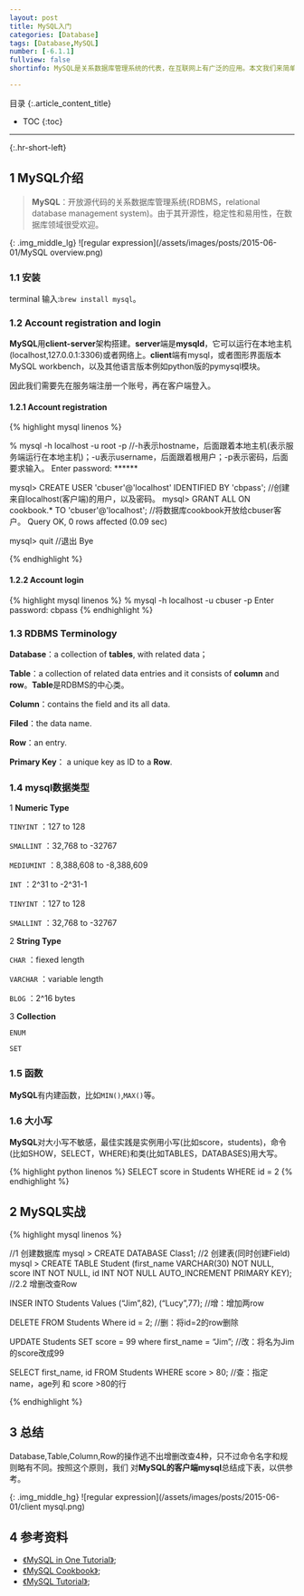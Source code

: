 ```yaml
---
layout: post
title: MySQL入门
categories: [Database]
tags: [Database,MySQL]
number: [-6.1.1]
fullview: false
shortinfo: MySQL是关系数据库管理系统的代表，在互联网上有广泛的应用。本文我们来简单介绍MySQL的基本知识，并且总结它95%的用途，以供日后使用参考。

---
```

目录
{:.article_content_title}


* TOC
{:toc}

---
{:.hr-short-left}

## 1 MySQL介绍 ##

> **MySQL**：开放源代码的关系数据库管理系统(RDBMS，relational database management system)。由于其开源性，稳定性和易用性，在数据库领域很受欢迎。

{: .img_middle_lg}
![regular expression](/assets/images/posts/2015-06-01/MySQL overview.png)

### 1.1 安装 ###

terminal 输入:``brew install mysql``。

### 1.2 Account registration and login ###

**MySQL**用**client-server**架构搭建。**server**端是**mysqld**，它可以运行在本地主机(localhost,127.0.0.1:3306)或者网络上。**client**端有mysql，或者图形界面版本MySQL workbench，以及其他语言版本例如python版的pymysql模块。

因此我们需要先在服务端注册一个账号，再在客户端登入。

#### 1.2.1 Account registration ####

{% highlight mysql linenos %}

% mysql -h localhost -u root -p  //-h表示hostname，后面跟着本地主机(表示服务端运行在本地主机)；-u表示username，后面跟着根用户；-p表示密码，后面要求输入。
Enter password: ******

mysql> CREATE USER 'cbuser'@'localhost' IDENTIFIED BY 'cbpass'; //创建来自localhost(客户端)的用户，以及密码。
mysql> GRANT ALL ON cookbook.* TO 'cbuser'@'localhost';  //将数据库cookbook开放给cbuser客户。
Query OK, 0 rows affected (0.09 sec)

mysql> quit  //退出
Bye

{% endhighlight %}

#### 1.2.2 Account login ####

{% highlight mysql linenos %}
% mysql -h localhost -u cbuser -p 
Enter password: cbpass
{% endhighlight %}

### 1.3 RDBMS Terminology ###

**Database**：a collection of **tables**, with related data；

**Table**：a collection of related data entries and it consists of **column** and **row**。**Table**是RDBMS的中心类。

**Column**：contains the field and its all data.

**Filed**：the data name.

**Row**：an entry.

**Primary Key**： a unique key as ID to a **Row**.

### 1.4 mysql数据类型 ###

1 **Numeric Type**

``TINYINT``    ：127 to 128

``SMALLINT``   ：32,768 to -32767

``MEDIUMINT``  ：8,388,608 to -8,388,609

``INT``   	   ：2^31 to -2^31-1

``TINYINT``    ：127 to 128

``SMALLINT``   ：32,768 to -32767

2 **String Type**

``CHAR``       ：fiexed length

``VARCHAR``    ：variable length

``BLOG``       ：2^16 bytes

3 **Collection**

``ENUM``

``SET`` 

### 1.5 函数 ###

**MySQL**有内建函数，比如``MIN()``,``MAX()``等。

### 1.6 大小写 ###

**MySQL**对大小写不敏感，最佳实践是实例用小写(比如score，students)，命令(比如SHOW，SELECT，WHERE)和类(比如TABLES，DATABASES)用大写。

{% highlight python linenos %}
SELECT score in Students WHERE id = 2
{% endhighlight %}


## 2 MySQL实战 ## 

{% highlight mysql linenos %}

//1 创建数据库
mysql > CREATE DATABASE Class1; 
//2 创建表(同时创建Field)
mysql > CREATE TABLE Student (first_name VARCHAR(30) NOT NULL, score INT NOT NULL,  id INT NOT NULL AUTO_INCREMENT PRIMARY KEY);
//2.2 增删改查Row

INSER INTO Students Values (“Jim”,82), (“Lucy”,77);      //增：增加两row

DELETE FROM Students Where id = 2;                       //删：将id=2的row删除

UPDATE Students SET score = 99 where first_name = “Jim”; //改：将名为Jim的score改成99

SELECT first_name, id FROM Students WHERE score > 80;    //查：指定name，age列 和 score >80的行




{% endhighlight %}


## 3 总结 ##

Database,Table,Column,Row的操作逃不出增删改查4种，只不过命令名字和规则略有不同。按照这个原则，我们
对**MySQL的客户端mysql**总结成下表，以供参考。

{: .img_middle_hg}
![regular expression](/assets/images/posts/2015-06-01/client mysql.png)


## 4 参考资料 ##
- [《MySQL in One Tutorial》](https://www.youtube.com/watch?v=yPu6qV5byu4);
- [《MySQL Cookbook》](https://www.amazon.com/MySQL-Cookbook-Paul-DuBois/dp/059652708X/ref=sr_1_2?ie=UTF8&qid=1469005314&sr=8-2&keywords=mysql+cookbook);
- [《MySQL Tutorial》](http://www.tutorialspoint.com/mysql/);





